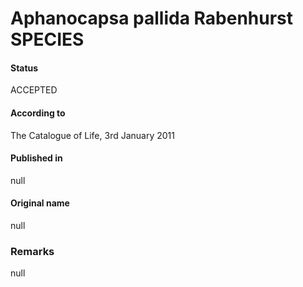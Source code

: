 # Aphanocapsa pallida Rabenhurst SPECIES

#### Status
ACCEPTED

#### According to
The Catalogue of Life, 3rd January 2011

#### Published in
null

#### Original name
null

### Remarks
null